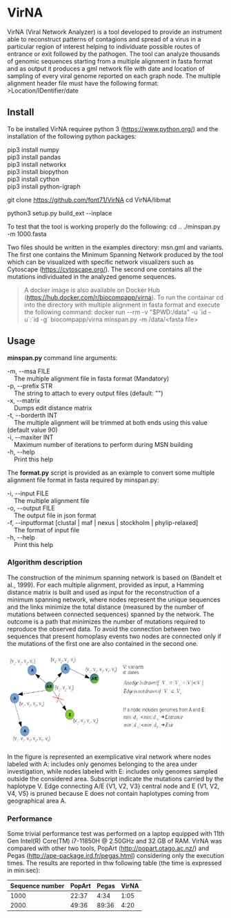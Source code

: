 # VirNA

 VirNA (Viral Network Analyzer) is a tool developed to provide an instrument able to reconstruct patterns of contagions and spread of a virus in a particular region of interest helping to individuate possible routes of entrance or exit followed by the pathogen. The tool can analyze thousands of genomic sequences starting from a multiple alignment in fasta format and as output it produces a gml network file with date and location of sampling of every viral genome reported on each graph node.
 The multiple alignment header file must have the following format:
 \>Location/IDentifier/date

## Install

To be installed VirNA requiree python 3 (<https://www.python.org/>) and the installation of the following python packages:

pip3 install numpy  
pip3 install pandas  
pip3 install networkx  
pip3 install biopython  
pip3 install cython  
pip3 install python-igraph  

git clone <https://github.com/font71/VirNA>
cd VirNA/libmat

python3 setup.py build_ext --inplace

To test that the tool is working properly do the following:
cd ..
./minspan.py -m 1000.fasta

Two files should be written in the examples directory: msn.gml and variants. The first one contains the Minimum Spanning Network produced by the tool which can be visualized with specific network visualizers such as Cytoscape (<https://cytoscape.org/>). The second one contains all the mutations individuated in the analyzed genome sequences.

>A docker image is also available on Docker Hub (https://hub.docker.com/r/biocompapp/virna). To run the containar cd into the directory with multiple alignment in fasta format and execute the following command:
docker run --rm -v "$PWD:/data" -u \`id -u\`:\`id -g\` biocompapp/virna minspan.py -m /data/\<fasta file\>

## Usage

**minspan.py** command line arguments:

-m, --msa FILE  
&nbsp;&nbsp;&nbsp;&nbsp;The multiple alignment file in fasta format (Mandatory)  
-p, --prefix STR  
&nbsp;&nbsp;&nbsp;&nbsp;The string to attach to every output files (default: "")  
-x, --matrix  
&nbsp;&nbsp;&nbsp;&nbsp;Dumps edit distance matrix  
-t, --borderth INT  
&nbsp;&nbsp;&nbsp;&nbsp;The multiple alignment will be trimmed at both ends using this value  (default value 90)  
-i, --maxiter INT  
&nbsp;&nbsp;&nbsp;&nbsp;Maximum number of iterations to perform during MSN building  
-h, --help  
&nbsp;&nbsp;&nbsp;&nbsp;Print this help  

The **format.py** script is provided as an example to convert some multiple alignment file format in fasta required by minspan.py:

-i, --input FILE  
&nbsp;&nbsp;&nbsp;&nbsp;The multiple alignment file  
-o, --output FILE  
&nbsp;&nbsp;&nbsp;&nbsp;The output file in json format  
-f, --inputformat [clustal | maf | nexus | stockholm | phylip-relaxed]  
&nbsp;&nbsp;&nbsp;&nbsp;The format of input file  
-h, --help  
&nbsp;&nbsp;&nbsp;&nbsp;Print this help  

### Algorithm description

The construction of the minimum spanning network is based on (Bandelt et al., 1999). For each multiple alignment, provided as input, a Hamming distance matrix is built and used as input for the reconstruction of a minimum spanning network, where nodes represent the unique sequences and the links minimize the total distance (measured by the number of mutations between connected sequences) spanned by the network. The outcome is a path that minimizes the number of mutations required to reproduce the observed data. To avoid the connection between two sequences that present homoplasy events two nodes are connected only if the mutations of the first one are also contained in the second one.
![Algorithm description](/img/fig.png)
In the figure is represented an exemplicative viral network where nodes labeled with A: includes only genomes belonging to the area under investigation, while nodes labeled with E: includes only genomes sampled outside the considered area. Subscript indicate the mutations carried by the haplotype V. Edge connecting A/E {V1, V2, V3} central node and E {V1, V2, V4, V5} is pruned because E does not contain haplotypes coming from geographical area A.

### Performance

Some trivial performance test was performed on a laptop equipped with 11th Gen Intel(R) Core(TM) i7-11850H @ 2.50GHz and 32 GB of RAM. VirNA was compared with other two tools, PopArt (<http://popart.otago.ac.nz/>) and Pegas (<http://ape-package.ird.fr/pegas.html>) considering only the execution times. The results are reported in thw following table (the time is expressed in min:sec):

|Sequence number |  PopArt  |  Pegas  |  VirNA  |
| ---------------| -------- | ------- | ------- |
|1000            | 22:37    | 4:34    | 1:05    |
|2000            | 49:36    | 89:36   | 4:20    |
